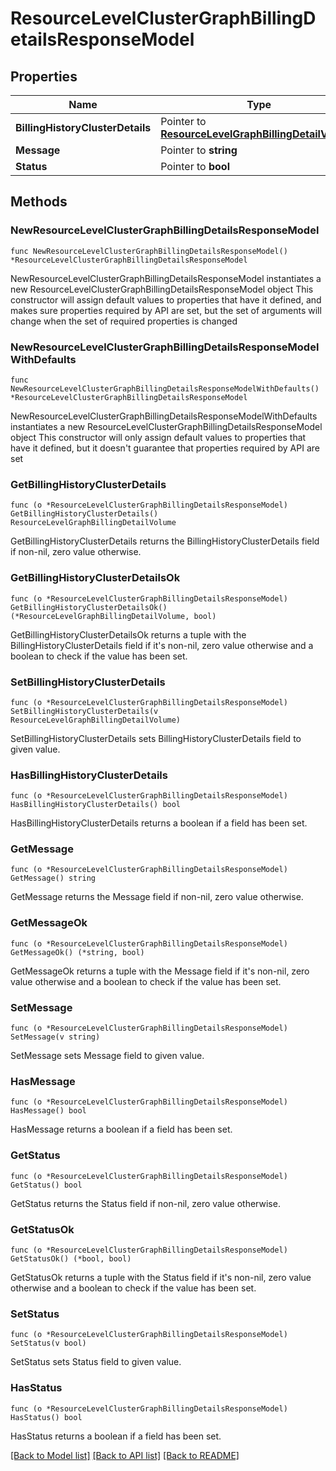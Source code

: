 # ResourceLevelClusterGraphBillingDetailsResponseModel

## Properties

Name | Type | Description | Notes
------------ | ------------- | ------------- | -------------
**BillingHistoryClusterDetails** | Pointer to [**ResourceLevelGraphBillingDetailVolume**](ResourceLevelGraphBillingDetailVolume.md) |  | [optional] 
**Message** | Pointer to **string** |  | [optional] 
**Status** | Pointer to **bool** |  | [optional] 

## Methods

### NewResourceLevelClusterGraphBillingDetailsResponseModel

`func NewResourceLevelClusterGraphBillingDetailsResponseModel() *ResourceLevelClusterGraphBillingDetailsResponseModel`

NewResourceLevelClusterGraphBillingDetailsResponseModel instantiates a new ResourceLevelClusterGraphBillingDetailsResponseModel object
This constructor will assign default values to properties that have it defined,
and makes sure properties required by API are set, but the set of arguments
will change when the set of required properties is changed

### NewResourceLevelClusterGraphBillingDetailsResponseModelWithDefaults

`func NewResourceLevelClusterGraphBillingDetailsResponseModelWithDefaults() *ResourceLevelClusterGraphBillingDetailsResponseModel`

NewResourceLevelClusterGraphBillingDetailsResponseModelWithDefaults instantiates a new ResourceLevelClusterGraphBillingDetailsResponseModel object
This constructor will only assign default values to properties that have it defined,
but it doesn't guarantee that properties required by API are set

### GetBillingHistoryClusterDetails

`func (o *ResourceLevelClusterGraphBillingDetailsResponseModel) GetBillingHistoryClusterDetails() ResourceLevelGraphBillingDetailVolume`

GetBillingHistoryClusterDetails returns the BillingHistoryClusterDetails field if non-nil, zero value otherwise.

### GetBillingHistoryClusterDetailsOk

`func (o *ResourceLevelClusterGraphBillingDetailsResponseModel) GetBillingHistoryClusterDetailsOk() (*ResourceLevelGraphBillingDetailVolume, bool)`

GetBillingHistoryClusterDetailsOk returns a tuple with the BillingHistoryClusterDetails field if it's non-nil, zero value otherwise
and a boolean to check if the value has been set.

### SetBillingHistoryClusterDetails

`func (o *ResourceLevelClusterGraphBillingDetailsResponseModel) SetBillingHistoryClusterDetails(v ResourceLevelGraphBillingDetailVolume)`

SetBillingHistoryClusterDetails sets BillingHistoryClusterDetails field to given value.

### HasBillingHistoryClusterDetails

`func (o *ResourceLevelClusterGraphBillingDetailsResponseModel) HasBillingHistoryClusterDetails() bool`

HasBillingHistoryClusterDetails returns a boolean if a field has been set.

### GetMessage

`func (o *ResourceLevelClusterGraphBillingDetailsResponseModel) GetMessage() string`

GetMessage returns the Message field if non-nil, zero value otherwise.

### GetMessageOk

`func (o *ResourceLevelClusterGraphBillingDetailsResponseModel) GetMessageOk() (*string, bool)`

GetMessageOk returns a tuple with the Message field if it's non-nil, zero value otherwise
and a boolean to check if the value has been set.

### SetMessage

`func (o *ResourceLevelClusterGraphBillingDetailsResponseModel) SetMessage(v string)`

SetMessage sets Message field to given value.

### HasMessage

`func (o *ResourceLevelClusterGraphBillingDetailsResponseModel) HasMessage() bool`

HasMessage returns a boolean if a field has been set.

### GetStatus

`func (o *ResourceLevelClusterGraphBillingDetailsResponseModel) GetStatus() bool`

GetStatus returns the Status field if non-nil, zero value otherwise.

### GetStatusOk

`func (o *ResourceLevelClusterGraphBillingDetailsResponseModel) GetStatusOk() (*bool, bool)`

GetStatusOk returns a tuple with the Status field if it's non-nil, zero value otherwise
and a boolean to check if the value has been set.

### SetStatus

`func (o *ResourceLevelClusterGraphBillingDetailsResponseModel) SetStatus(v bool)`

SetStatus sets Status field to given value.

### HasStatus

`func (o *ResourceLevelClusterGraphBillingDetailsResponseModel) HasStatus() bool`

HasStatus returns a boolean if a field has been set.


[[Back to Model list]](../README.md#documentation-for-models) [[Back to API list]](../README.md#documentation-for-api-endpoints) [[Back to README]](../README.md)


